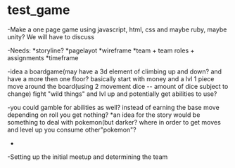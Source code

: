 # test_game

-Make a one page game using javascript, html, css and maybe ruby, maybe unity? We will have to discuss

-Needs:
  *storyline?
  *pagelayot
  *wireframe
  *team + team roles + assignments
  *timeframe

-idea
  a boardgame(may have a 3d element of climbing up and down? and have a more then one floor? basically start with money and a lvl 1 piece move around the board(using 2 movement dice -- amount of dice subject to change) fight "wild things" and lvl up and potentially get abilities to use? 
  
  -you could gamble for abilities as well? instead of earning the base move depending on roll you get nothing?
   *an idea for the story would be something to deal with pokemon(but darker? where in order to get moves and level up you consume other"pokemon"? 
  
-
-Setting up the initial meetup and determining the team
